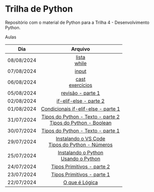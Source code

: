 # Trilha de Python

Repositório com o material de Python para a Trilha 4 - Desenvolvimento Python.

Aulas

| Dia | Arquivo |
| :----: | :----: |
| 08/08/2024 | [lista]()<br>[while]() |
| 07/08/2024 | [input](1.logica-programacao/input.md) |
| 06/08/2024 | [cast](1.logica-programacao/cast.md)<br>[exercícios](1.logica-programacao/revisao-parte-1.md) |
| 05/08/2024 | [revisão - parte 1](1.logica-programacao/revisao-parte-1.md) |
| 02/08/2024 | [if-elif-else - parte 2](1.logica-programacao/condicionais-if-elif-else.md#if-aninhado) |
| 01/08/2024 | [Condicionais if-elif-else - parte 1](1.logica-programacao/condicionais-if-elif-else.md) |
| 31/07/2024 | [Tipos do Python - Texto - parte 2](1.logica-programacao/tipos-python.md#manipulando-strings)<br>[Tipos do Python - Boolean](1.logica-programacao/tipos-python.md#lógico) |
| 30/07/2024 | [Tipos do Python - Texto - parte 1](1.logica-programacao/tipos-python.md#texto) |
| 29/07/2024 | [Instalando o VS Code](1.logica-programacao/instalando-vscode.md)<br>[Tipos do Python - Números](1.logica-programacao/tipos-python.md) |
| 25/07/2024 | [Instalando o Python](1.logica-programacao/instalando-python.md)<br>[Usando o Python](1.logica-programacao/usando-python.md) |
| 24/07/2024 | [Tipos Primitivos - parte 2](1.logica-programacao/tipos-primitivos.md#parênteses) |
| 23/07/2024 | [Tipos Primitivos - parte 1](1.logica-programacao/tipos-primitivos.md) |
| 22/07/2024 | [O que é Lógica](1.logica-programacao/o-que-eh-logica.md) |
